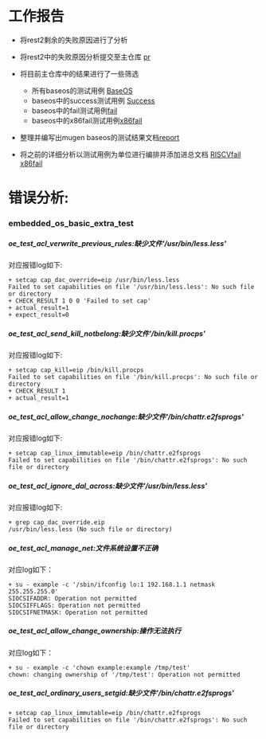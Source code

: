 # 工作报告

- 将rest2剩余的失败原因进行了分析

- 将rest2中的失败原因分析提交至主仓库 [pr](https://github.com/KotorinMinami/res_list/pull/11)

- 将目前主仓库中的结果进行了一些筛选

  - 所有baseos的测试用例 [BaseOS](https://github.com/Pagerd/PLCT/blob/main/Report/week/week4/baseos.csv)
  - baseos中的success测试用例 [Success](https://github.com/Pagerd/PLCT/blob/main/Report/week/week4/success.csv)
  - baseos中的fail测试用例[fail](https://github.com/Pagerd/PLCT/blob/main/Report/week/week4/fail.csv)
  - baseos中的x86fail测试用例[x86fail](https://github.com/Pagerd/PLCT/blob/main/Report/week/week4/x86fail.csv)

- 整理并编写出mugen baseos的测试结果文档[report](https://github.com/Pagerd/PLCT/blob/main/2303Mugen/2303Mugen.md)

- 将之前的详细分析以测试用例为单位进行编排并添加进总文档 [RISCVfail](https://github.com/Pagerd/PLCT/blob/main/2303Mugen/RISCVfail/) [x86fail](https://github.com/Pagerd/PLCT/blob/main/2303Mugen/x86Fail/)

  

# 错误分析:

### embedded_os_basic_extra_test

##### oe_test_acl_verwrite_previous_rules:缺少文件'/usr/bin/less.less'

对应报错log如下:

```
+ setcap cap_dac_override=eip /usr/bin/less.less
Failed to set capabilities on file '/usr/bin/less.less': No such file or directory
+ CHECK_RESULT 1 0 0 'Failed to set cap'
+ actual_result=1
+ expect_result=0
```



##### oe_test_acl_send_kill_notbelong:缺少文件'/bin/kill.procps'

对应报错log如下:

```
+ setcap cap_kill=eip /bin/kill.procps
Failed to set capabilities on file '/bin/kill.procps': No such file or directory
+ CHECK_RESULT 1
+ actual_result=1
```



#####   oe_test_acl_allow_change_nochange:缺少文件'/bin/chattr.e2fsprogs'

对应报错log如下:

```
+ setcap cap_linux_immutable=eip /bin/chattr.e2fsprogs
Failed to set capabilities on file '/bin/chattr.e2fsprogs': No such file or directory
```

##### oe_test_acl_ignore_dal_across:缺少文件'/usr/bin/less.less'

对应报错log如下:

```
+ grep cap_dac_override.eip
/usr/bin/less.less (No such file or directory)
```

##### oe_test_acl_manage_net:文件系统设置不正确

对应log如下：

```
+ su - example -c '/sbin/ifconfig lo:1 192.168.1.1 netmask 255.255.255.0'
SIOCSIFADDR: Operation not permitted
SIOCSIFFLAGS: Operation not permitted
SIOCSIFNETMASK: Operation not permitted
```

##### oe_test_acl_allow_change_ownership:操作无法执行

对应log如下：

```
+ su - example -c 'chown example:example /tmp/test'
chown: changing ownership of '/tmp/test': Operation not permitted
```

##### oe_test_acl_ordinary_users_setgid:缺少文件'/bin/chattr.e2fsprogs'

```
+ setcap cap_linux_immutable=eip /bin/chattr.e2fsprogs
Failed to set capabilities on file '/bin/chattr.e2fsprogs': No such file or directory
```

